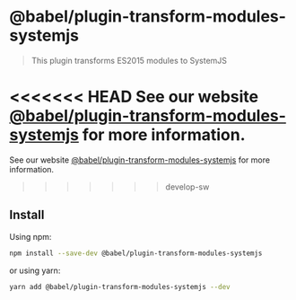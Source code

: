 # @babel/plugin-transform-modules-systemjs

> This plugin transforms ES2015 modules to SystemJS

<<<<<<< HEAD
See our website [@babel/plugin-transform-modules-systemjs](https://babeljs.io/docs/en/next/babel-plugin-transform-modules-systemjs.html) for more information.
=======
See our website [@babel/plugin-transform-modules-systemjs](https://babeljs.io/docs/babel-plugin-transform-modules-systemjs) for more information.
>>>>>>> develop-sw

## Install

Using npm:

```sh
npm install --save-dev @babel/plugin-transform-modules-systemjs
```

or using yarn:

```sh
yarn add @babel/plugin-transform-modules-systemjs --dev
```

